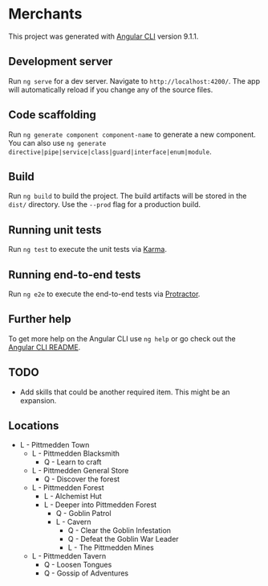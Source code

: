 # Merchants

This project was generated with [Angular CLI](https://github.com/angular/angular-cli) version 9.1.1.

## Development server

Run `ng serve` for a dev server. Navigate to `http://localhost:4200/`. The app will automatically reload if you change any of the source files.

## Code scaffolding

Run `ng generate component component-name` to generate a new component. You can also use `ng generate directive|pipe|service|class|guard|interface|enum|module`.

## Build

Run `ng build` to build the project. The build artifacts will be stored in the `dist/` directory. Use the `--prod` flag for a production build.

## Running unit tests

Run `ng test` to execute the unit tests via [Karma](https://karma-runner.github.io).

## Running end-to-end tests

Run `ng e2e` to execute the end-to-end tests via [Protractor](http://www.protractortest.org/).

## Further help

To get more help on the Angular CLI use `ng help` or go check out the [Angular CLI README](https://github.com/angular/angular-cli/blob/master/README.md).

## TODO

* Add skills that could be another required item. This might be an expansion.

## Locations

* L - Pittmedden Town
  * L - Pittmedden Blacksmith
    * Q - Learn to craft
  * L - Pittmedden General Store
    * Q - Discover the forest
  * L - Pittmedden Forest
    * L - Alchemist Hut
    * L - Deeper into Pittmedden Forest
      * Q - Goblin Patrol
      * L - Cavern
          * Q - Clear the Goblin Infestation
          * Q - Defeat the Goblin War Leader
          * L - The Pittmedden Mines
  * L - Pittmedden Tavern
    * Q - Loosen Tongues
    * Q - Gossip of Adventures

